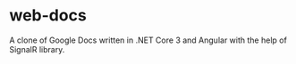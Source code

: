 # web-docs
A clone of Google Docs written in .NET Core 3 and Angular with the help of SignalR library.
